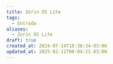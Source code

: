 ```yaml
---
title: Zorin OS Lite
tags:
  - Entrada
aliases:
  - Zorin OS Lite
draft: true
created_at: 2024-07-14T18:38:34-03:00
updated_at: 2025-02-11T00:04:21-03:00
---
```

